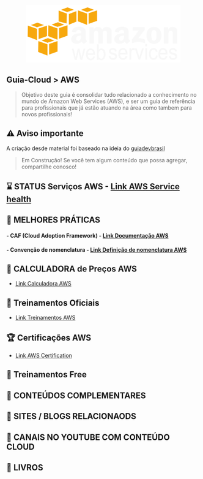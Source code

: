 <p align="center">
   <a href="https://github.com/michelbalazs/Guia-AWS">
    <img src="./imagens/amazon-aws-logo-white.png" alt="Guia AWS Web Services" width="405" height="151">
  </a>
</p>

## Guia-Cloud > AWS
> Objetivo deste guia é consolidar tudo relacionado a conhecimento no mundo de Amazon Web Services (AWS), e ser um guia de referência para profissionais que já estão atuando na área como tambem para novos profissionais! 

## ⚠️ Aviso importante

A criação desde material foi baseado na ideia do [guiadevbrasil](https://github.com/arthurspk/guiadevbrasil)

>Em Construção!  Se você tem algum conteúdo que possa agregar, compartilhe conosco!

## ⌛ STATUS Serviços AWS - [Link AWS Service health](https://health.aws.amazon.com/health/status)

## 📙 MELHORES PRÁTICAS
   #### - CAF (Cloud Adoption Framework) - [Link Documentação AWS](https://aws.amazon.com/pt/cloud-adoption-framework/)
   #### - Convenção de nomenclatura - [Link Definição de nomenclatura AWS](https://docs.aws.amazon.com/pt_br/awscloudtrail/latest/userguide/cloudtrail-trail-naming-requirements.html)
   
## 📗 CALCULADORA de Preços AWS
   - [Link Calculadora AWS](https://calculator.aws/#/)

## 📘 Treinamentos Oficiais
   - [Link Treinamentos AWS](https://aws.amazon.com/pt/training/)

## 🏆 Certificações AWS
   - [Link AWS Certification](https://aws.amazon.com/pt/certification/)

## 📒 Treinamentos Free

## 🍺 CONTEÚDOS COMPLEMENTARES
   
## 📂 SITES / BLOGS RELACIONAODS

## 📂 CANAIS NO YOUTUBE COM CONTEÚDO CLOUD

## 📁 LIVROS
